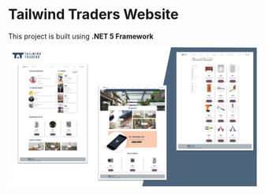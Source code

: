 # Tailwind Traders Website

This project is built using **.NET 5 Framework**

![alt text](https://github.com/microsoft/TailwindTraders-Website/blob/main/Documents/Images/Website.png)
